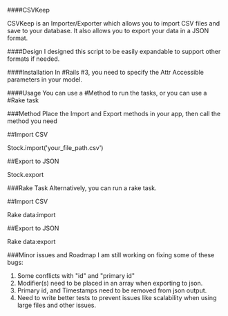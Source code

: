 ####CSVKeep 

CSVKeep is an Importer/Exporter which allows you to import CSV files and save to your database. It also allows you to export your data in a JSON format. 


####Design
I designed this script to be easily expandable to support other formats if needed. 

####Installation
In #Rails #3, you need to specify the Attr Accessible parameters in your model. 


####Usage
You can use a #Method to run the tasks, or you can use a #Rake task

###Method 
Place the Import and Export methods in your app, then call the method you need

##Import CSV

Stock.import('your_file_path.csv')


##Export to JSON

Stock.export


###Rake Task
Alternatively, you can run a rake task.

##Import CSV

Rake data:import


##Export to JSON

Rake data:export



###Minor issues and Roadmap
I am still working on fixing some of these bugs:

1) Some conflicts with "id" and "primary id"
2) Modifier(s) need to be placed in an array when exporting to json.
3) Primary id, and Timestamps need to be removed from json output.
4) Need to write better tests to prevent issues like scalability when using large files and other issues.






